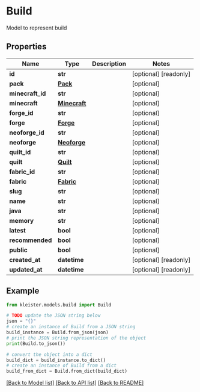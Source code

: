 # Build

Model to represent build

## Properties

Name | Type | Description | Notes
------------ | ------------- | ------------- | -------------
**id** | **str** |  | [optional] [readonly] 
**pack** | [**Pack**](Pack.md) |  | [optional] 
**minecraft_id** | **str** |  | [optional] 
**minecraft** | [**Minecraft**](Minecraft.md) |  | [optional] 
**forge_id** | **str** |  | [optional] 
**forge** | [**Forge**](Forge.md) |  | [optional] 
**neoforge_id** | **str** |  | [optional] 
**neoforge** | [**Neoforge**](Neoforge.md) |  | [optional] 
**quilt_id** | **str** |  | [optional] 
**quilt** | [**Quilt**](Quilt.md) |  | [optional] 
**fabric_id** | **str** |  | [optional] 
**fabric** | [**Fabric**](Fabric.md) |  | [optional] 
**slug** | **str** |  | [optional] 
**name** | **str** |  | [optional] 
**java** | **str** |  | [optional] 
**memory** | **str** |  | [optional] 
**latest** | **bool** |  | [optional] 
**recommended** | **bool** |  | [optional] 
**public** | **bool** |  | [optional] 
**created_at** | **datetime** |  | [optional] [readonly] 
**updated_at** | **datetime** |  | [optional] [readonly] 

## Example

```python
from kleister.models.build import Build

# TODO update the JSON string below
json = "{}"
# create an instance of Build from a JSON string
build_instance = Build.from_json(json)
# print the JSON string representation of the object
print(Build.to_json())

# convert the object into a dict
build_dict = build_instance.to_dict()
# create an instance of Build from a dict
build_from_dict = Build.from_dict(build_dict)
```
[[Back to Model list]](../README.md#documentation-for-models) [[Back to API list]](../README.md#documentation-for-api-endpoints) [[Back to README]](../README.md)


